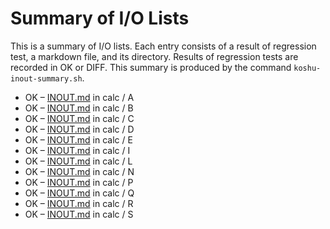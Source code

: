 # Summary of I/O Lists

This is a summary of I/O lists.
Each entry consists of a result of regression test,
a markdown file, and its directory.
Results of regression tests are recorded in OK or DIFF.
This summary is produced by the command `koshu-inout-summary.sh`.

* OK – [INOUT.md](calc/A/INOUT.md) in calc / A
* OK – [INOUT.md](calc/B/INOUT.md) in calc / B
* OK – [INOUT.md](calc/C/INOUT.md) in calc / C
* OK – [INOUT.md](calc/D/INOUT.md) in calc / D
* OK – [INOUT.md](calc/E/INOUT.md) in calc / E
* OK – [INOUT.md](calc/I/INOUT.md) in calc / I
* OK – [INOUT.md](calc/L/INOUT.md) in calc / L
* OK – [INOUT.md](calc/N/INOUT.md) in calc / N
* OK – [INOUT.md](calc/P/INOUT.md) in calc / P
* OK – [INOUT.md](calc/Q/INOUT.md) in calc / Q
* OK – [INOUT.md](calc/R/INOUT.md) in calc / R
* OK – [INOUT.md](calc/S/INOUT.md) in calc / S
